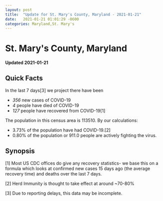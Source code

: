 ```yaml
---
layout: post
title:  "Update for St. Mary's County, Maryland - 2021-01-21"
date:   2021-01-21 01:01:29 -0600
categories: Maryland,St. Mary's
---
```


# St. Mary's County, Maryland
#### Updated 2021-01-21

## Quick Facts

In the last 7 days[3] we project there have been
- *356* new cases of COVID-19
- *4* people have died of COVID-19
- *127* people have recovered from COVID-19[1]

The population in this census area is 113510. By our calculations:
- 3.73% of the population have had COVID-19.[2]
- 0.80% of the population or 911.0 people are actively fighting the virus.

## Synopsis




[1] Most US CDC offices do give any recovery statistics- we base this on a formula which looks at confirmed new cases
15 days ago (the average recovery time) and deaths over the last 7 days.

[2] Herd Immunity is thought to take effect at around ~70-80%

[3] Due to reporting delays, this data may be incomplete.
 
    